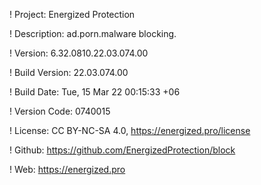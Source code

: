 ! Project: Energized Protection

! Description: ad.porn.malware blocking.

! Version: 6.32.0810.22.03.074.00

! Build Version: 22.03.074.00

! Build Date: Tue, 15 Mar 22 00:15:33 +06

! Version Code: 0740015

! License: CC BY-NC-SA 4.0, https://energized.pro/license

! Github: https://github.com/EnergizedProtection/block

! Web: https://energized.pro
